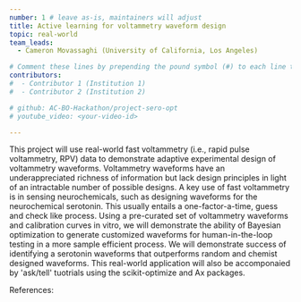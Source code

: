 ```yaml
---
number: 1 # leave as-is, maintainers will adjust
title: Active learning for voltammetry waveform design
topic: real-world
team_leads:
  - Cameron Movassaghi (University of California, Los Angeles)

# Comment these lines by prepending the pound symbol (#) to each line to hide these elements
contributors:
#  - Contributor 1 (Institution 1)
#  - Contributor 2 (Institution 2)

# github: AC-BO-Hackathon/project-sero-opt
# youtube_video: <your-video-id>

---
```


This project will use real-world fast voltammetry (i.e., rapid pulse voltammetry, RPV) data to demonstrate adaptive experimental design of voltammetry waveforms.  Voltammetry waveforms have an underappreciated richness of information but lack design principles in light of an intractable number of possible designs. A key use of fast voltammetry is in sensing neurochemicals, such as designing waveforms for the neurochemical serotonin. This usually entails a one-factor-a-time, guess and check like process. Using a pre-curated set of voltammetry waveforms and calibration curves in vitro, we will demonstrate the ability of Bayesian optimization to generate customized waveforms for human-in-the-loop testing in a more sample efficient process.  We will demonstrate success of identifying a serotonin waveforms that outperforms random and chemist designed waveforms. This real-world application will also be accomponaied by 'ask/tell' tuotrials using the scikit-optimize and Ax packages.

References:
